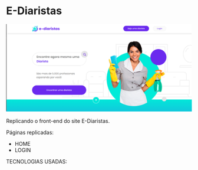 # E-Diaristas #

![Alt text](screen.png)

Replicando o front-end do site E-Diaristas.

Páginas replicadas: 

- HOME
- LOGIN

TECNOLOGIAS USADAS: 

<i class="devicon-html5-plain-wordmark colored"></i>
          


